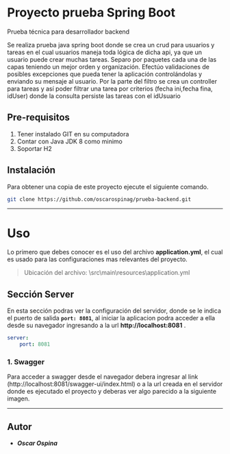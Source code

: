 # Proyecto prueba Spring Boot

Prueba técnica para desarrollador backend

Se realiza prueba java spring boot donde se crea un crud para usuarios y tareas 
en el cual usuarios maneja toda lógica de dicha api, ya que un usuario puede
crear muchas tareas. Separo por paquetes cada una de las capas teniendo un mejor orden
y organización. Efectúo validaciones de posibles excepciones que pueda tener la aplicación controlándolas y enviando su mensaje al usuario. 
Por la parte del filtro se crea un controller para tareas y así poder filtrar una tarea 
por criterios (fecha ini,fecha fina, idUser) donde la consulta persiste las tareas con el idUsuario


## Pre-requisitos

1. Tener instalado GIT en su computadora
2. Contar con Java JDK 8 como minimo
3. Soportar H2

## Instalación

Para obtener una copia de este proyecto ejecute el siguiente comando.

```bash
git clone https://github.com/oscarospinag/prueba-backend.git
```
___
# Uso

Lo primero que debes conocer es el uso del archivo __application.yml__, el cual es usado para las configuraciones mas relevantes del proyecto.

> Ubicación del archivo: \src\main\resources\application.yml

## Sección Server

En esta sección podras ver la configuración del servidor, donde se le indica el puerto de salida __```port: 8081```__, al iniciar la aplicacion podra acceder a ella desde su navegador ingresando a la url __http://localhost:8081__ .

```yaml
server:
	port: 8081
```

### 1. Swagger

Para acceder a swagger desde el navegador debera ingresar al link (http://localhost:8081/swagger-ui/index.html) o a la url creada en el servidor donde es ejecutado el proyecto y deberas ver algo parecido a la siguiente imagen.

---
## Autor


* ***Oscar Ospina***



